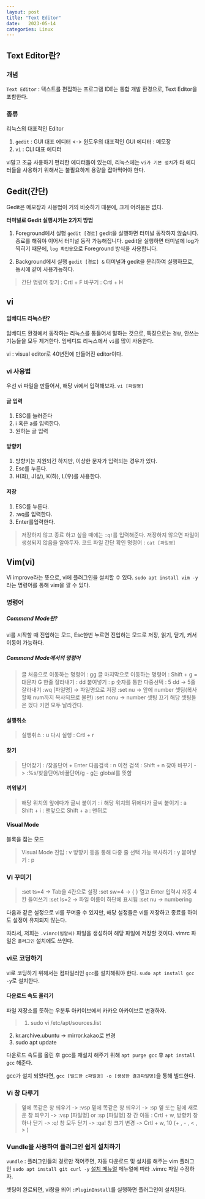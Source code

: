 ```yaml
---
layout: post
title: "Text Editor"
date:   2023-05-14
categories: Linux
---
```


## Text Editor란?
### 개념
`Text Editor` : 텍스트를 편집하는 프로그램
IDE는 통합 개발 환경으로, Text Editor을 포함한다.

### 종류
리눅스의 대표적인 Editor

1. `gedit` : GUI 대표 에디터  <-> 윈도우의 대표적인 GUI 에디터 : 메모장
2. `vi` : CLI 대표 에디터

vi말고 조금 사용하기 편리한 에디터들이 있는데, 리눅스에는 `vi가 기본 설치`가 타 에디터들을 사용하기 위해서는 불필요하게 용량을 잡아먹어야 한다.

## Gedit(간단)
Gedit은 메모장과 사용법이 거의 비슷하기 때문에, 크게 어려움은 없다.

**터미널로 Gedit 실행시키는 2가지 방법**

1. Foreground에서 실행 `gedit [경로]`
gedit을 실행하면 터미널 동작하지 않습니다. 종료를 해줘야 이어서 터미널 동작 가능해집니다.
gedit을 실행하면 터미널에 log가 찍히기 때문에, `log 확인용`으로 Foreground 방식을 사용합니다.

2. Background에서 실행 `gedit [경로] &`
터미널과 gedit을 분리하여 실행하므로, 동시에 같이 사용가능하다.

> 간단 명령어
찾기 : Crtl + F 
바꾸기 : Crtl + H

## vi 
#### 임베디드 리눅스란?
임베디드 환경에서 동작하는 리눅스를 통들어서 말하는 것으로, 특징으로는 `경량`, 안쓰는 기능들을 모두 제거한다. 임베디드 리눅스에서 `vi`를 많이 사용한다.

vi : visual editor로 40년전에 만들어진 editor이다.

### vi 사용법
우선 vi 파일을 만들어서, 해당 vi에서 입력해보자.
`vi [파일명]`
 
#### 글 입력
 1. ESC를 눌러준다
 2. i 혹은 a를 입력한다.
 3. 원하는 글 입력
 
#### 방향키
 1. 방향키는 지원되긴 하지만, 이상한 문자가 입력되는 경우가 있다.
 2. Esc를 누른다.
 3. H(좌), J(상), K(하), L(우)를 사용한다.
 
#### 저장
 1. ESC를 누른다.
 2. :wq를 입력한다.
 3. Enter를입력한다.
 
 >저장하지 않고 종료 하고 싶을 때에는 `:q!`를 입력해준다.
 저장하지 않으면 파일이 생성되지 않음을 알아두자.
 코드 파일 간단 확인 명령어 : `cat [파일명]`
 
 ## Vim(vi)
 Vi improve라는 뜻으로, vi에 플러그인을 설치할 수 있다.
 `sudo apt install vim -y`라는 명령어를 통해 vim을 깔 수 있다.
 
 ### 명령어
 ##### Command Mode란? 
 vi를 시작할 때 진입하는 모드, Esc한번 누르면 진입하는 모드로 저장, 읽기, 닫기, 커서 이동이 가능하다.
 
 ##### Command Mode에서의 명령어
 > 글 처음으로 이동하는 명령어 : gg
 글 마지막으로 이동하는 명령어 : Shift + g = 대문자 G
 한줄 잘라내기 : dd
 붙여넣기 : p
 숫자를 통한 다중선택 : 5 dd -> 5줄 잘라내기
 :wq [파일명] -> 파일명으로 저장
 :set nu -> 앞에 number 셋팅(복사할때 num까지 복사되므로 불편)
 :set nonu -> number 셋팅 끄기
 해당 셋팅들은 껐다 키면 모두 날라간다.
 
 #### 실행취소
 >실행취소 : u
 다시 실행 : Crtl + r
 
 #### 찾기
 >단어찾기 : /찾을단어 + Enter
 다음검색 : n
 이전 검색 : Shift + n
 찾아 바꾸기 -> :%s/찾을단어/바꿀단어/g - g는 global를 뜻함 
 
 #### 끼워넣기
 >해당 위치의 앞에다가 글씨 붙이기 : i
 해당 위치의 뒤에다가 글씨 붙이기 : a
 Shift + i : 맨앞으로
 Shift + a : 맨뒤로
 
 #### Visual Mode
 블록을 잡는 모드
 >Visual Mode 진입 : v
 방향키 등을 통해 다중 줄 선택 가능
 복사하기 : y
 붙여넣기 : p
 
 ### Vi 꾸미기
 > :set ts=4 -> Tab을 4칸으로 설정
 :set sw=4 -> { } 열고 Enter 입력시 자동 4칸 들여쓰기
 :set ls=2 -> 파일 이름이 하단에 표시됨
 :set nu -> numbering
 
 다음과 같은 설정으로 vi를 꾸며줄 수 있지만, 해당 설정들은 vi를 저장하고 종료를 하여도 설정이 유지되지 않는다.
 
 따라서, 저희는 `.vimrc(빔알씨)` 파일을 생성하여 해당 파일에 저장할 것이다.
 vimrc 파일은 `플러그인` 설치에도 쓰인다.
 
 ### vi로 코딩하기
 vi로 코딩하기 위해서는 컴파일러인 `gcc`를 설치해줘야 한다.
 `sudo apt install gcc -y`로 설치한다.
 
 #### 다운로드 속도 올리기
 파일 저장소를 뜻하는 우분투 아키이브에서 카카오 아카이브로 변경하자.
 
> 1. sudo vi /etc/apt/sources.list
 2. kr.archive.ubuntu -> mirror.kakao로 변경
 3. sudo apt update

다운로드 속도를 올린 후 gcc를 재설치 해주기 위해 `apt purge gcc` 후 `apt install gcc` 해준다.
 
gcc가 설치 되었다면, `gcc [빌드한 c파일명] -o [생성한 결과파일명]`을 통해 빌드한다.

### Vi 창 다루기
> 옆에 똑같은 창 띄우기 -> :vsp
밑에 똑같은 창 띄우기 -> :sp
옆 또는 밑에 새로운 창 띄우기 -> :vsp [파일명] or :sp [파일명]
창 간 이동 : Crtl + w, 방향키
창 하나 닫기 -> :q!
창 모두 닫기 -> :qa!
창 크기 변경 -> Crtl + w, 10 (+ , - , < , > )

### Vundle을 사용하여 플러그인 쉽게 설치하기
`vundle` : 플러그인들의 경로만 적어주면, 자동 다운로드 및 설치를 해주는 vim 플러그인
`sudo apt install git curl -y`
[설치 메뉴얼](https://github.com/VundleVim/Vundle.vim/blob/master/README_KR.md)
메뉴얼에 따라 .vimrc 파일 수정하자.

셋팅이 완료되면, vi창을 띄어 `:PluginInstall`를 실행하면 플러그인이 설치된다.


 


